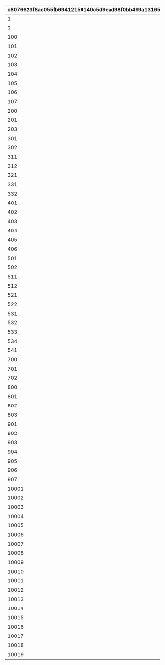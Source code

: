 |c8076623f8ac055fb69412159140c5d9ead98f0bb499a1316508cda6f0bb5b5f|f5efd3abc7b27694043af637e45c0b0e2d4721bd8f2cb2df2ca97edd7ff4c1dc|b1313b82506ff73ed358a9da7313328a2acbc3bd0d792d1dad4402cdb5afbdbb|
| --- | --- | --- |
|1|物理|icon_unit_sort_physics|
|2|魔法|icon_unit_sort_magic|
|100|アタッカー|icon_unit_role_001|
|101|ブレイカー|icon_unit_role_002|
|102|バッファー|icon_unit_role_003|
|103|デバッファー|icon_unit_role_004|
|104|ブースター|icon_unit_role_005|
|105|ヒーラー|icon_unit_role_006|
|106|タンク|icon_unit_role_007|
|107|ジャマー|icon_unit_role_008|
|200|単体|icon_unit_sort_single_attack|
|201|範囲|icon_unit_sort_range_attack|
|203|継続ダメージ|icon_unit_sort_slip_attack|
|301|物攻ダウン|icon_status_13|
|302|魔攻ダウン|icon_status_15|
|311|物防ダウン|icon_status_14|
|312|魔防ダウン|icon_status_16|
|321|速度ダウン|icon_status_22|
|331|ＴＰ上昇ダウン|icon_status_19|
|332|ＴＰダウン|icon_status_19|
|401|物理無効|icon_status_24|
|402|魔法無効|icon_status_25|
|403|物理吸収|icon_status_26|
|404|魔法吸収|icon_status_27|
|405|物理魔法無効|icon_status_28|
|406|物理魔法吸収|icon_status_29|
|501|物攻アップ|icon_status_01|
|502|魔攻アップ|icon_status_03|
|511|物防アップ|icon_status_02|
|512|魔防アップ|icon_status_04|
|521|速度アップ|icon_status_09|
|522|加算速度アップ|icon_status_152|
|531|物クリアップ|icon_status_06|
|532|魔クリアップ|icon_status_06|
|533|物クリダメアップ|icon_status_67|
|534|魔クリダメアップ|icon_status_69|
|541|ＴＰ上昇アップ|icon_status_07|
|700|前衛|common_unit_icon_front|
|701|中衛|common_unit_icon_middle|
|702|後衛|common_unit_icon_back|
|800|ＨＰ回復|icon_status_08|
|801|ＴＰ回復|icon_status_07|
|802|継続ＨＰ回復|icon_status_08|
|803|継続ＴＰ回復|icon_status_07|
|901|行動不能|icon_status_43|
|902|魅了・混乱|icon_status_36|
|903|挑発|icon_status_37|
|904|飛行|icon_status_132|
|905|調和|icon_status_203|
|906|ダメージカット|icon_status_75|
|907|行動不能無効|icon_status_129|
|10001|タンク||
|10002|前衛||
|10003|中衛||
|10004|後衛||
|10005|物理攻撃||
|10006|魔法攻撃||
|10007|範囲攻撃||
|10008|継続ダメージ||
|10009|物防ダウン||
|10010|魔防ダウン||
|10011|物攻ダウン||
|10012|魔攻ダウン||
|10013|物防アップ||
|10014|魔防アップ||
|10015|TPダウン||
|10016|回復||
|10017|バリア||
|10018|挑発||
|10019|行動不能||